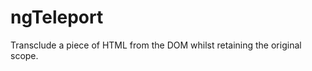 ngTeleport
===============

Transclude a piece of HTML from the DOM whilst retaining the original scope.
